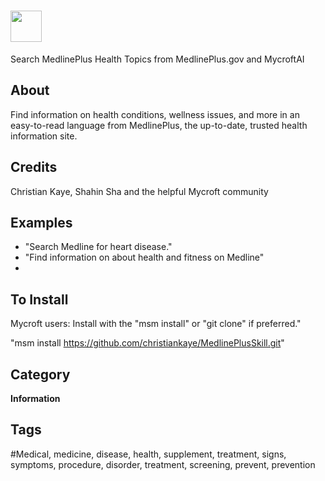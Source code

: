 # <img src="https://raw.githack.com/FortAwesome/Font-Awesome/master/svgs/solid/laptop-medical.svg" card_color="#22A7F0" width="50" height="50" style="vertical-align:bottom"/> 
Search MedlinePlus Health Topics from MedlinePlus.gov and MycroftAI

## About
Find information on health conditions, wellness issues, and more in an easy-to-read language from MedlinePlus, the up-to-date, trusted health information site.

## Credits
Christian Kaye, Shahin Sha and the helpful Mycroft community

## Examples
* "Search Medline for heart disease."
* "Find information on about health and fitness on Medline"
* 
## To Install
Mycroft users: Install with the "msm install" or "git clone" if preferred."

 "msm install https://github.com/christiankaye/MedlinePlusSkill.git"

## Category
**Information**

## Tags
#Medical, medicine, disease, health, supplement, treatment, signs, symptoms, procedure, disorder, treatment, screening, prevent, prevention

